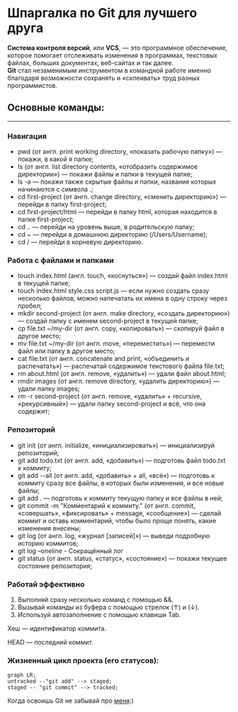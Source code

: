 # Шпаргалка по Git для лучшего друга  
**Система контроля версий**, или **VCS**, — это программное обеспечение, которое помогает отслеживать изменения в программах, текстовых файлах, больших документах, веб-сайтах и так далее.  
**Git** стал незаменимым инструментом в командной работе именно благодаря возможности сохранять и «склеивать» труд разных программистов.
## Основные команды:  
---
### Навигация  
* pwd (от англ. print working directory, «показать рабочую папку») — покажи, в какой я папке;  
* ls (от англ. list directory contents, «отобразить содержимое директории») — покажи файлы и папки в текущей папке;  
* ls -a — покажи также скрытые файлы и папки, названия которых начинаются с символа .; 
* cd first-project (от англ. change directory, «сменить директорию») — перейди в папку first-project;  
* cd first-project/html — перейди в папку html, которая находится в папке first-project;  
* cd .. — перейди на уровень выше, в родительскую папку;  
* cd ~ — перейди в домашнюю директорию (/Users/Username);  
* cd / — перейди в корневую директорию.  

### Работа с файлами и папками  
* touch index.html (англ. touch, «коснуться») — создай файл index.html в текущей папке;  
* touch index.html style.css script.js — если нужно создать сразу несколько файлов, можно напечатать их имена в одну строку через пробел;  
* mkdir second-project (от англ. make directory, «создать директорию») — создай папку с именем second-project в текущей папке;  
* cp file.txt ~/my-dir (от англ. copy, «копировать») — скопируй файл в другое место;  
* mv file.txt ~/my-dir (от англ. move, «переместить») — перемести файл или папку в другое место;   
* cat file.txt (от англ. concatenate and print, «объединить и распечатать») — распечатай содержимое текстового файла file.txt;  
* rm about.html (от англ. remove, «удалить») — удали файл about.html;  
* rmdir images (от англ. remove directory, «удалить директорию») — удали папку images;  
* rm -r second-project (от англ. remove, «удалить» + recursive, «рекурсивный») — удали папку second-project и всё, что она содержит;  

### Репозиторий  
* git init (от англ. initialize, «инициализировать») — инициализируй репозиторий;  
* git add todo.txt (от англ. add, «добавить») — подготовь файл todo.txt к коммиту;  
* git add --all (от англ. add, «добавить» + all, «всё») — подготовь к коммиту сразу все файлы, в которых были изменения, и все новые файлы;  
* git add . — подготовь к коммиту текущую папку и все файлы в ней;  
* git commit -m "Комментарий к коммиту." (от англ. commit, «совершать», «фиксировать» + message, «сообщение») — сделай коммит и оставь комментарий, чтобы было проще понять, какие изменения внесены;  
* git log (от англ. log, «журнал [записей]») — выведи подробную историю коммитов;  
* git log –oneline - Сокращённый лог
* git status (от англ. status, «статус», «состояние») — покажи текущее состояние репозитория;  

### Работай эффективно  
1. Выполняй сразу несколько команд с помощью &&.  
2. Вызывай команды из буфера с помощью стрелок (↑) и (↓).  
3. Используй автозаполнение с помощью клавиши Tab.  


Хеш — идентификатор коммита.

HEAD — последний коммит.

### Жизненный цикл проекта (его статусов):


```mermaid
graph LR;
untracked --"git add" --> staged;
staged -- "git commit" --> tracked;
```


Когда освоишь Git не забывай про [меня](https://github.com/Natali-chiss):)
